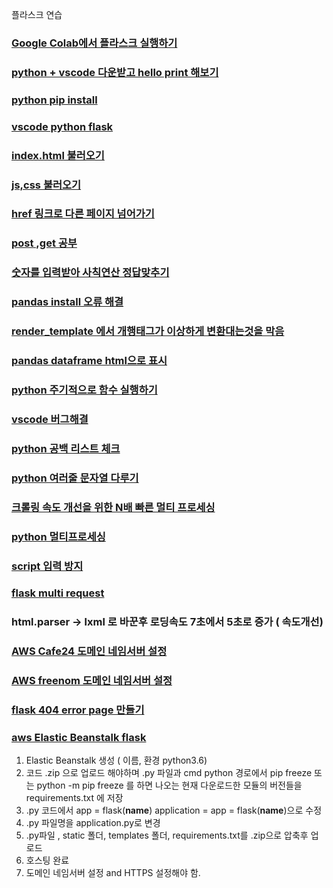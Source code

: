 플라스크 연습


### [Google Colab에서 플라스크 실행하기](https://medium.com/@kshitijvijay271199/flask-on-google-colab-f6525986797b8)
### [python + vscode 다운받고 hello print 해보기](https://blog.naver.com/PostView.nhn?blogId=wideeyed&logNo=221439098133)
### [python pip install](https://076923.github.io/posts/Python-28/#reference-1)
### [vscode python flask](https://m.blog.naver.com/PostView.nhnblogId=poiulkj321&logNo=221367665053&proxyReferer=https:%2F%2Fwww.google.com%2F)
### [index.html 불러오기](https://niceman.tistory.com/151)
### [js,css 불러오기](https://infinitt.tistory.com/119?category=1071293)
### [href 링크로 다른 페이지 넘어가기](https://tariat.tistory.com/761)
### [post ,get 공부](https://medium.com/@mystar09070907/flask%EB%A1%9C-get-post-%EC%9A%94%EC%B2%AD-%EB%B3%B4%EB%82%B4%EA%B8%B0-1-57d8f4559793)
### [숫자를 입력받아 사칙연산 정답맞추기](https://infinitt.tistory.com/269?category=1071293)
### [pandas install 오류 해결](https://stackoverflow.com/questions/60763529/unable-to-import-pandas-pandas-libs-window-aggregations)
### [render_template 에서 개행태그가 이상하게 변환대는것을 막음](https://stackoverrun.com/ko/q/12663581)
### [pandas dataframe html으로 표시](https://stackoverflow.com/questions/22180993/pandas-dataframe-display-on-a-webpage)
### [python 주기적으로 함수 실행하기](https://1byte.tistory.com/18)
### [vscode 버그해결](https://www.it-swarm.dev/ko/python/visual-studio-code-%EB%82%B4%EB%B6%80%EC%97%90%EC%84%9C-python-%EC%8B%A4%ED%96%89%EC%8B%9C-%EC%9E%98%EB%AA%BB%EB%90%9C-%EA%B5%AC%EB%AC%B8-%EC%98%A4%EB%A5%98/805777607/)
### [python 공백 리스트 체크](https://hashcode.co.kr/questions/22/%EB%B9%88-%EB%A6%AC%EC%8A%A4%ED%8A%B8%EB%A5%BC-%ED%99%95%EC%9D%B8%ED%95%98%EB%8A%94-%EB%B0%A9%EB%B2%95%EC%9D%84-%EA%B0%80%EB%A5%B4%EC%B3%90%EC%A3%BC%EC%84%B8%EC%9A%94)

### [python 여러줄 문자열 다루기](https://ledgku.tistory.com/44)
### [크롤링 속도 개선을 위한 N배 빠른 멀티 프로세싱](https://beomi.github.io/2017/07/05/HowToMakeWebCrawler-with-Multiprocess/)
### [python 멀티프로세싱](https://sungmin-joo.tistory.com/11)
### [script 입력 방지](https://www.it-swarm.dev/ko/javascript/javascript%EC%97%90%EC%84%9C-html-%EB%B0%8F-%EC%8A%A4%ED%81%AC%EB%A6%BD%ED%8A%B8-%EC%82%BD%EC%9E%85-%EB%B0%A9%EC%A7%80/1044047794/)
### [flask multi request](https://medium.com/@dkhd/handling-multiple-requests-on-flask-60208eacc154)
### html.parser -> lxml 로 바꾼후 로딩속도 7초에서 5초로 증가 ( 속도개선)

### [AWS Cafe24 도메인 네임서버 설정](https://m.blog.naver.com/PostView.nhn?blogId=pjt3591oo&logNo=221158301798&proxyReferer=https:%2F%2Fwww.google.com%2F)
### [AWS freenom 도메인 네임서버 설정](https://medium.com/@rlatla626/route-53%EC%9D%84-%EC%9D%B4%EC%9A%A9%ED%95%9C-%EB%8F%84%EB%A9%94%EC%9D%B8-%EC%97%B0%EA%B2%B0-f92aaeedf6ea)
### [flask 404 error page 만들기](https://webisfree.com/2017-09-29/python-flask%EC%97%90%EC%84%9C-custom-404-page-%EB%A)
### [aws Elastic Beanstalk flask](https://www.youtube.com/watch?v=b28AlfTRacc)
1. Elastic Beanstalk 생성 ( 이름, 환경 python3.6)
2. 코드 .zip 으로 업로드 해야하며 .py 파일과 cmd python 경로에서 pip freeze 또는 python -m pip freeze 를 하면 나오는 현재 다운로드한 모듈의 버전들을 requirements.txt 에 저장
3. .py 코드에서 app = flask(__name__) application = app = flask(__name__)으로 수정
4. .py 파일명을 application.py로 변경
5. .py파일 , static 폴더, templates 폴더, requirements.txt를 .zip으로 압축후 업로드
6. 호스팅 완료
7. 도메인 네임서버 설정 and HTTPS 설정해야 함.
